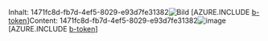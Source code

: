 <span data-ttu-id="97d8d-101">Inhalt: 1471fc8d-fb7d-4ef5-8029-e93d7fe31382![Bild](0fcec90e-25cc-4ddd-95b2-025bc3af2f73.png)
[AZURE.INCLUDE [b-token](2f44adc7-bb53-4d87-bc71-ac9a5a17e3a6.md)]</span><span class="sxs-lookup"><span data-stu-id="97d8d-101">Content: 1471fc8d-fb7d-4ef5-8029-e93d7fe31382![image](0fcec90e-25cc-4ddd-95b2-025bc3af2f73.png)
[AZURE.INCLUDE [b-token](2f44adc7-bb53-4d87-bc71-ac9a5a17e3a6.md)]</span></span>
